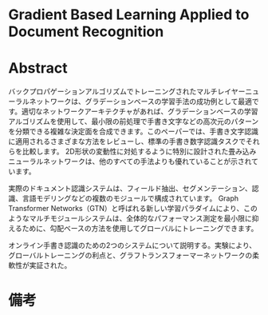 # Gradient Based Learning Applied to Document Recognition

# Abstract
バックプロパゲーションアルゴリズムでトレーニングされたマルチレイヤーニューラルネットワークは、グラデーションベースの学習手法の成功例として最適です。適切なネットワークアーキテクチャがあれば、グラデーションベースの学習アルゴリズムを使用して、最小限の前処理で手書き文字などの高次元のパターンを分類できる複雑な決定面を合成できます。このペーパーでは、手書き文字認識に適用されるさまざまな方法をレビューし、標準の手書き数字認識タスクでそれらを比較します。 2D形状の変動性に対処するように特別に設計された畳み込みニューラルネットワークは、他のすべての手法よりも優れていることが示されています。

実際のドキュメント認識システムは、フィールド抽出、セグメンテーション、認識、言語モデリングなどの複数のモジュールで構成されています。 Graph Transformer Networks（GTN）と呼ばれる新しい学習パラダイムにより、このようなマルチモジュールシステムは、全体的なパフォーマンス測定を最小限に抑えるために、勾配ベースの方法を使用してグローバルにトレーニングできます。

オンライン手書き認識のための2つのシステムについて説明する。実験により、グローバルトレーニングの利点と、グラフトランスフォーマーネットワークの柔軟性が実証された。

# 備考

